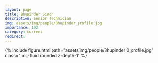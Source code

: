 ```yaml
---
layout: page
title: Bhupinder Singh
description: Senior Technician
img: assets/img/people/Bhupinder_profile.jpg
importance: 102
category: current
redirect: 
---
```

<div class="container">
        {% include figure.html path="assets/img/people/Bhupinder
        0_profile.jpg" class="img-fluid rounded z-depth-1" %}
</div>